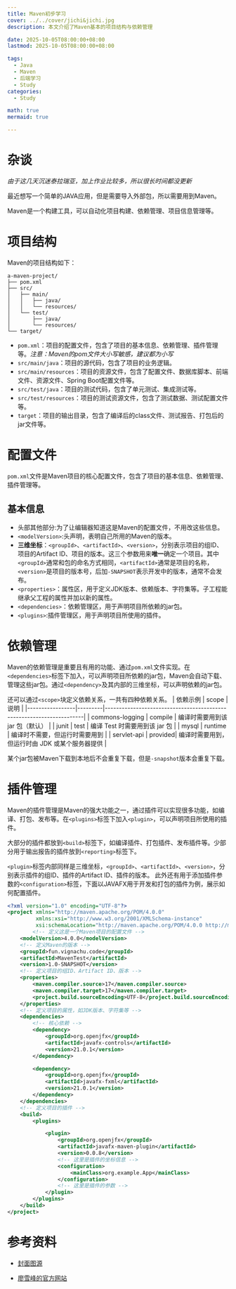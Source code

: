 ```yaml
---
title: Maven初步学习
cover: ../../cover/jichi&jichi.jpg
description: 本文介绍了Maven基本的项目结构与依赖管理

date: 2025-10-05T08:00:00+08:00
lastmod: 2025-10-05T08:00:00+08:00

tags:
  - Java
  - Maven
  - 后端学习
  - Study
categories:
  - Study

math: true
mermaid: true

---
```


# 杂谈

*由于这几天沉迷泰拉瑞亚，加上作业比较多，所以很长时间都没更新*

最近想写一个简单的JAVA应用，但是需要导入外部包，所以需要用到Maven。

Maven是一个构建工具，可以自动化项目构建、依赖管理、项目信息管理等。



# 项目结构

Maven的项目结构如下：

```tree
a-maven-project/
├── pom.xml
├── src/
│   ├── main/
│   │   ├── java/
│   │   └── resources/
│   └── test/
│       ├── java/
│       └── resources/
└── target/
```


- `pom.xml`：项目的配置文件，包含了项目的基本信息、依赖管理、插件管理等。*注意：Maven的pom文件大小写敏感，建议都为小写*
- `src/main/java`：项目的源代码，包含了项目的业务逻辑。
- `src/main/resources`：项目的资源文件，包含了配置文件、数据库脚本、前端文件、资源文件、Spring Boot配置文件等。
- `src/test/java`：项目的测试代码，包含了单元测试、集成测试等。
- `src/test/resources`：项目的测试资源文件，包含了测试数据、测试配置文件等。
- `target`：项目的输出目录，包含了编译后的class文件、测试报告、打包后的jar文件等。

# 配置文件

`pom.xml`文件是Maven项目的核心配置文件，包含了项目的基本信息、依赖管理、插件管理等。

## 基本信息
- 头部其他部分:为了让编辑器知道这是Maven的配置文件，不用改这些信息。
- `<modelVersion>`:头声明，表明自己所用的Maven的版本。
- **三维坐标**：`<groupId>`、`<artifactId>`、`<version>`，分别表示项目的组ID、项目的Artifact ID、项目的版本。这三个参数用来**唯一**确定一个项目。其中`<groupId>`通常和包的命名方式相同，`<artifactId>`通常是项目的名称，`<version>`是项目的版本号，后加`-SNAPSHOT`表示开发中的版本，通常不会发布。
- `<properties>`：属性区，用于定义JDK版本、依赖版本、字符集等。子工程能继承父工程的属性并加以新的属性。
- `<dependencies>`：依赖管理区，用于声明项目所依赖的jar包。
- `<plugins>`:插件管理区，用于声明项目所使用的插件。 

# 依赖管理

Maven的依赖管理是重要且有用的功能、通过`pom.xml`文件实现。在`<dependencies>`标签下加入，可以声明项目所依赖的jar包，Maven会自动下载、管理这些jar包。通过`<dependency>`及其内部的三维坐标，可以声明依赖的jar包。

还可以通过`<scope>`块定义依赖关系，一共有四种依赖关系。
| 依赖示例        | scope   | 说明                                                                 |
|-----------------|---------|----------------------------------------------------------------------|
| commons-logging | compile | 编译时需要用到该 jar 包（默认）                                      |
| junit           | test    | 编译 Test 时需要用到该 jar 包                                        |
| mysql           | runtime | 编译时不需要，但运行时需要用到                                       |
| servlet-api     | provided| 编译时需要用到，但运行时由 JDK 或某个服务器提供                      |

某个jar包被Maven下载到本地后不会重复下载，但是`-snapshot`版本会重复下载。

# 插件管理

Maven的插件管理是Maven的强大功能之一，通过插件可以实现很多功能，如编译、打包、发布等。在`<plugins>`标签下加入`<plugin>`，可以声明项目所使用的插件。

大部分的插件都放到`<build>`标签下，如编译插件、打包插件、发布插件等。少部分用于输出报告的插件放到`<reporting>`标签下。

`<plugin>`标签内部同样是三维坐标，`<groupId>`、`<artifactId>`、`<version>`，分别表示插件的组ID、插件的Artifact ID、插件的版本。
此外还有用于添加插件参数的`<configuration>`标签，下面以JAVAFX用于开发和打包的插件为例，展示如何配置插件。
```xml
<?xml version="1.0" encoding="UTF-8"?>
<project xmlns="http://maven.apache.org/POM/4.0.0"
         xmlns:xsi="http://www.w3.org/2001/XMLSchema-instance"
         xsi:schemaLocation="http://maven.apache.org/POM/4.0.0 http://maven.apache.org/xsd/maven-4.0.0.xsd">
        <!-- 定义这是一个Maven项目的配置文件 -->
    <modelVersion>4.0.0</modelVersion>
    <!-- 定义Maven的版本 -->
    <groupId>fun.vignachu.code</groupId>
    <artifactId>MavenTest</artifactId>
    <version>1.0-SNAPSHOT</version>
    <!-- 定义项目的组ID、Artifact ID、版本 -->
    <properties>
        <maven.compiler.source>17</maven.compiler.source>
        <maven.compiler.target>17</maven.compiler.target>
        <project.build.sourceEncoding>UTF-8</project.build.sourceEncoding>
    </properties>
    <!-- 定义项目的属性，如JDK版本、字符集等 -->
    <dependencies>
        <!-- 核心依赖 -->
        <dependency>
            <groupId>org.openjfx</groupId>
            <artifactId>javafx-controls</artifactId>
            <version>21.0.1</version>
        </dependency>

        <dependency>
            <groupId>org.openjfx</groupId>
            <artifactId>javafx-fxml</artifactId>
            <version>21.0.1</version>
        </dependency>
    </dependencies>
    <!-- 定义项目的插件 -->
    <build>
        <plugins>

            <plugin>
                <groupId>org.openjfx</groupId>
                <artifactId>javafx-maven-plugin</artifactId>
                <version>0.0.8</version>
                <!-- 这里是插件的坐标信息 -->
                <configuration>
                    <mainClass>org.example.App</mainClass>
                </configuration>
                <!-- 这里是插件的参数 -->
            </plugin>
        </plugins>
    </build>
</project>

```

# 参考资料
- [封面图源](https://safebooru.org/index.php?page=post&s=view&id=5138139)

- [廖雪峰的官方网站](https://liaoxuefeng.com/books/java/maven/index.html)